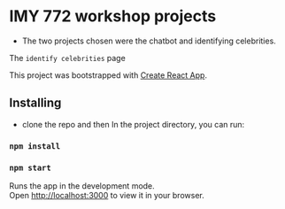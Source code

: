 # IMY 772 workshop projects

- The two projects chosen were the chatbot and identifying celebrities.

The `identify celebrities` page

This project was bootstrapped with [Create React App](https://github.com/facebook/create-react-app).

## Installing

- clone the repo and then
  In the project directory, you can run:

### `npm install`

### `npm start`

Runs the app in the development mode.\
Open [http://localhost:3000](http://localhost:3000) to view it in your browser.
